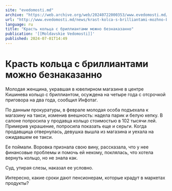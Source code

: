```yaml
---
site: "evedomosti.md"
archive: "https://web.archive.org/web/20240722000353/www.evedomosti.md/news/krast-kolca-s-brilliantami-mozhno-beznakazanno"
url: "http://www.evedomosti.md/news/krast-kolca-s-brilliantami-mozhno-beznakazanno"
language: ru
title: "Красть кольца с бриллиантами можно безнаказанно"
publication: '[[Moldavskie Vedomosti]]'
published: 2024-07-01T14:49
---
```


# Красть кольца с бриллиантами можно безнаказанно

Молодая женщина, укравшая в ювелирном магазине в центре Кишинева кольцо с бриллиантом, осуждена на четыре года с отсрочкой приговора на два года, сообщил Инфотаг.

По данным прокуратуры, в феврале молодая особа подъехала к магазину на такси, изменив внешность: надела парик и белую кепку. В салоне попросила у продавца кольцо стоимостью в 102 тысячи лей. Примерив украшение, попросила показать еще и серьги. Когда продавщица отвернулась, девушка вышла из магазина и уехала на ожидавшем ее такси.

Ее поймали. Воровка признала свою вину, рассказала, что у нее финансовые проблемы и помочь ей некому, поклялась, что хотела вернуть кольцо, но не знала как.

Суд, утирая слезы, наказал ее условно.

Интересно, какие сроки дают пенсионерам, которые крадут в маркетах продукты?